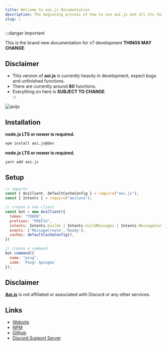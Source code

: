```yaml
---
title: Welcome to aoi.js Documentation
description: The beginning process of how to use aoi.js and all its features.
slug: /
---
```


:::danger Important

This is the brand new documentation for v7 development **THINGS MAY CHANGE**.

## Disclaimer

- This version of **aoi.js** is currently heavily in development, expect bugs and unfinished functions.
- There are currently around **80** functions.
- Everything on here is **SUBJECT TO CHANGE**.  
:::

![aoijs](https://github.com/aoijs/website/blob/main/assets/images/aoijs-banner.png?raw=true)

## Installation

<Tabs groupId="pref-install">
  <TabItem value="i-npm" label="npm">

  **node.js LTS or newer is required.**
  ```bash
  npm install aoi.js@dev
  ```

  </TabItem>
  <TabItem value="i-yarn" label="yarn">

  **node.js LTS or newer is required.**
  ```bash
  yarn add aoi.js
  ```
  
  </TabItem>
</Tabs>

## Setup

```javascript
// imports
const { AoiClient, defaultCacheConfig } = require("aoi.js");
const { Intents } = require("aoiluna");

// create a new client
const bot = new AoiClient({
  token: "TOKEN",
  prefixes: "PREFIX",
  intents: Intents.Guilds | Intents.GuildMessages | Intents.MessageContent,
  events: ['MessageCreate','Ready'],
  caches: defaultCacheConfig(),
})

// create a command
bot.command({
  name: "ping",
  code: `Pong! $pingms`
});
```

## Disclaimer

**[Aoi.js](https://www.npmjs.com/package/aoi.js)** is not affiliated or associated with Discord or any other services.

## Links

- [Website](https://aoi.js.org)
- [NPM](https://www.npmjs.com/package/aoi.js)
- [Github](https://github.com/AkaruiDevelopment/aoi.js)
- [Discord Support Server](https://aoi.js.org/invite)

